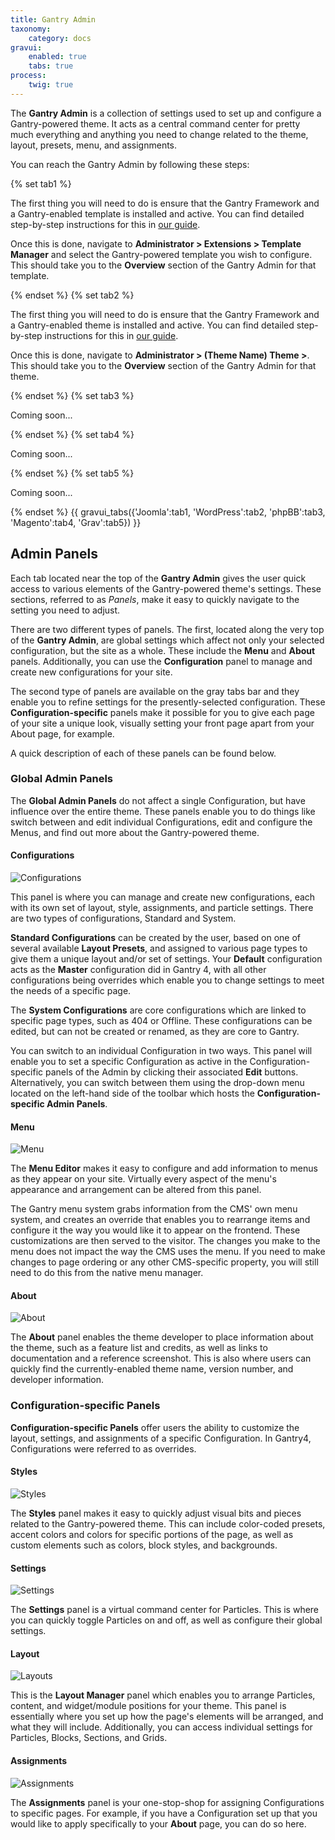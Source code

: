 ```yaml
---
title: Gantry Admin
taxonomy:
    category: docs
gravui:
    enabled: true
    tabs: true
process:
    twig: true
---
```


The **Gantry Admin** is a collection of settings used to set up and configure a Gantry-powered theme. It acts as a central command center for pretty much everything and anything you need to change related to the theme, layout, presets, menu, and assignments.

You can reach the Gantry Admin by following these steps:

{% set tab1 %}

The first thing you will need to do is ensure that the Gantry Framework and a Gantry-enabled template is installed and active. You can find detailed step-by-step instructions for this in [our guide](../../basics/installation).

Once this is done, navigate to **Administrator > Extensions > Template Manager** and select the Gantry-powered template you wish to configure. This should take you to the **Overview** section of the Gantry Admin for that template.

{% endset %}
{% set tab2 %}

The first thing you will need to do is ensure that the Gantry Framework and a Gantry-enabled theme is installed and active. You can find detailed step-by-step instructions for this in [our guide](../../basics/installation).

Once this is done, navigate to **Administrator > (Theme Name) Theme >**. This should take you to the **Overview** section of the Gantry Admin for that theme.

{% endset %}
{% set tab3 %}

Coming soon...

{% endset %}
{% set tab4 %}

Coming soon... 

{% endset %}
{% set tab5 %}

Coming soon...

{% endset %}
{{ gravui_tabs({'Joomla':tab1, 'WordPress':tab2, 'phpBB':tab3, 'Magento':tab4, 'Grav':tab5}) }}

Admin Panels
-----

Each tab located near the top of the **Gantry Admin** gives the user quick access to various elements of the Gantry-powered theme's settings. These sections, referred to as *Panels*, make it easy to quickly navigate to the setting you need to adjust. 

There are two different types of panels. The first, located along the very top of the **Gantry Admin**, are global settings which affect not only your selected configuration, but the site as a whole. These include the **Menu** and **About** panels. Additionally, you can use the **Configuration** panel to manage and create new configurations for your site.

The second type of panels are available on the gray tabs bar and they enable you to refine settings for the presently-selected configuration. These **Configuration-specific** panels make it possible for you to give each page of your site a unique look, visually setting your front page apart from your About page, for example.

A quick description of each of these panels can be found below.

### Global Admin Panels

The **Global Admin Panels** do not affect a single Configuration, but have influence over the entire theme. These panels enable you to do things like switch between and edit individual Configurations, edit and configure the Menus, and find out more about the Gantry-powered theme. 

#### Configurations

![Configurations](configurations.png)

This panel is where you can manage and create new configurations, each with its own set of layout, style, assignments, and particle settings. There are two types of configurations, Standard and System. 

**Standard Configurations** can be created by the user, based on one of several available **Layout Presets**, and assigned to various page types to give them a unique layout and/or set of settings. Your **Default** configuration acts as the **Master** configuration did in Gantry 4, with all other configurations being overrides which enable you to change settings to meet the needs of a specific page.

The **System Configurations** are core configurations which are linked to specific page types, such as 404 or Offline. These configurations can be edited, but can not be created or renamed, as they are core to Gantry.

You can switch to an individual Configuration in two ways. This panel will enable you to set a specific Configuration as active in the Configuration-specific panels of the Admin by clicking their associated **Edit** buttons. Alternatively, you can switch between them using the drop-down menu located on the left-hand side of the toolbar which hosts the **Configuration-specific Admin Panels**.

#### Menu

![Menu](menu.png)

The **Menu Editor** makes it easy to configure and add information to menus as they appear on your site. Virtually every aspect of the menu's appearance and arrangement can be altered from this panel. 

The Gantry menu system grabs information from the CMS' own menu system, and creates an override that enables you to rearrange items and configure it the way you would like it to appear on the frontend. These customizations are then served to the visitor. The changes you make to the menu does not impact the way the CMS uses the menu. If you need to make changes to page ordering or any other CMS-specific property, you will still need to do this from the native menu manager.

#### About

![About](about.png)

The **About** panel enables the theme developer to place information about the theme, such as a feature list and credits, as well as links to documentation and a reference screenshot. This is also where users can quickly find the currently-enabled theme name, version number, and developer information.

### Configuration-specific Panels

**Configuration-specific Panels** offer users the ability to customize the layout, settings, and assignments of a specific Configuration. In Gantry4, Configurations were referred to as overrides.

#### Styles

![Styles](styles.png)

The **Styles** panel makes it easy to quickly adjust visual bits and pieces related to the Gantry-powered theme. This can include color-coded presets, accent colors and colors for specific portions of the page, as well as custom elements such as colors, block styles, and backgrounds.

#### Settings

![Settings](settings.png)

The **Settings** panel is a virtual command center for Particles. This is where you can quickly toggle Particles on and off, as well as configure their global settings.

#### Layout

![Layouts](layout.png)

This is the **Layout Manager** panel which enables you to arrange Particles, content, and widget/module positions for your theme. This panel is essentially where you set up how the page's elements will be arranged, and what they will include. Additionally, you can access individual settings for Particles, Blocks, Sections, and Grids. 

#### Assignments

![Assignments](assignments.png)

The **Assignments** panel is your one-stop-shop for assigning Configurations to specific pages. For example, if you have a Configuration set up that you would like to apply specifically to your **About** page, you can do so here.


